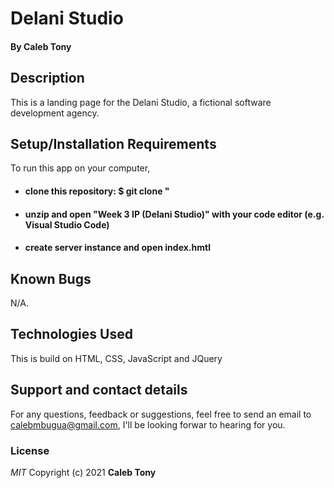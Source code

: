 # Delani Studio

#### By **Caleb Tony**

## Description

This is a landing page for the Delani Studio, a fictional software development agency.

## Setup/Installation Requirements

To run this app on your computer,

- #### clone this repository: $ git clone "
- #### unzip and open "Week 3 IP (Delani Studio)" with your code editor (e.g. Visual Studio Code)
- #### create server instance and open index.hmtl

## Known Bugs

N/A.

## Technologies Used

This is build on HTML, CSS, JavaScript and JQuery

## Support and contact details

For any questions, feedback or suggestions, feel free to send an email to calebmbugua@gmail.com, I'll be looking forwar to hearing for you.

### License

_MIT_
Copyright (c) 2021 **Caleb Tony**
